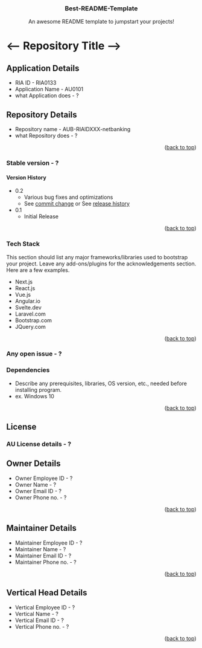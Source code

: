 <!-- PROJECT LOGO -->
<h3 align="center">Best-README-Template</h3>

  <p align="center">
    An awesome README template to jumpstart your projects!
    <br />
  
  
# <-- Repository Title -->

## Application Details 
  * RIA ID - RIA0133
  * Application Name - AU0101
  * what Application does - ?
  
## Repository Details 
  * Repository name - AUB-RIAIDXXX-netbanking
  * what Repository does - ?
  
<p align="right">(<a href="#readme-top">back to top</a>)</p>
 
###  Stable version - ?
  
#### Version History 
* 0.2
    * Various bug fixes and optimizations
    * See [commit change]() or See [release history]()
* 0.1
    * Initial Release
  
<p align="right">(<a href="#readme-top">back to top</a>)</p>

### Tech Stack
 
This section should list any major frameworks/libraries used to bootstrap your project. Leave any add-ons/plugins for the acknowledgements section. Here are a few examples. 
* Next.js
* React.js
* Vue.js
* Angular.io
* Svelte.dev
* Laravel.com
* Bootstrap.com
* JQuery.com

<p align="right">(<a href="#readme-top">back to top</a>)</p>
 
### Any open issue - ?
  
### Dependencies 

* Describe any prerequisites, libraries, OS version, etc., needed before installing program.
* ex. Windows 10

<p align="right">(<a href="#readme-top">back to top</a>)</p>
  
## License 
  
### AU License details - ?

## Owner Details
  
  * Owner Employee ID - ?
  * Owner Name - ?
  * Owner Email ID - ?
  * Owner Phone no. - ?
   
<p align="right">(<a href="#readme-top">back to top</a>)</p>

## Maintainer Details 
  * Maintainer Employee ID - ?
  * Maintainer Name - ?
  * Maintainer Email ID - ?
  * Maintainer Phone no. - ?

<p align="right">(<a href="#readme-top">back to top</a>)</p>
  
## Vertical Head Details
  * Vertical Employee ID - ?
  * Vertical Name - ?
  * Vertical Email ID - ?
  * Vertical Phone no. - ?
  
<p align="right">(<a href="#readme-top">back to top</a>)</p>

  

  
  
  
  
  
  
  
  
  
     

    

